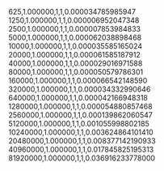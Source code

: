625,1.000000,1,1,0.000034785985947
1250,1.000000,1,1,0.000006952047348
2500,1.000000,1,1,0.000007853984833
5000,1.000000,1,1,0.000062038898468
10000,1.000000,1,1,0.000035585165024
20000,1.000000,1,1,0.000061585187912
40000,1.000000,1,1,0.000029016971588
80000,1.000000,1,1,0.000050579786301
160000,1.000000,1,1,0.000066542148590
320000,1.000000,1,1,0.000034332990646
640000,1.000000,1,1,0.000042166948318
1280000,1.000000,1,1,0.000054880857468
2560000,1.000000,1,1,0.000139862060547
5120000,1.000000,1,1,0.001055998802185
10240000,1.000000,1,1,0.003624864101410
20480000,1.000000,1,1,0.008377142190933
40960000,1.000000,1,1,0.017845825195313
81920000,1.000000,1,1,0.036916233778000

